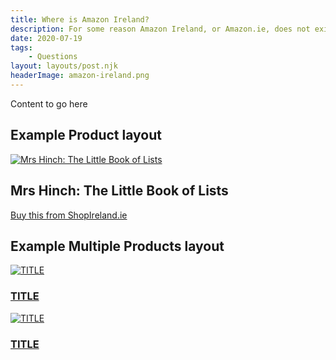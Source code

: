 ```yaml
---
title: Where is Amazon Ireland?
description: For some reason Amazon Ireland, or Amazon.ie, does not exist. Here's why Amazon doesn't have an Irish website
date: 2020-07-19
tags:
	- Questions
layout: layouts/post.njk
headerImage: amazon-ireland.png
---
```


Content to go here

## Example Product layout

<section class="product">
	<div class="product-image">
		<a href="https://www.shopireland.ie/books/0241461871"><img src="https://m.media-amazon.com/images/I/41UZ+LOsbAL.jpg" alt="Mrs Hinch: The Little Book of Lists"></a>
	</div>
	<div class="product-details">
		<h2>Mrs Hinch: The Little Book of Lists</h2>
		<p><a href="https://www.shopireland.ie/books/0241461871">Buy this from ShopIreland.ie</a></p>
	</div>
</section>

## Example Multiple Products layout

<section class="products">
	<div class="product">
		<div class="product-image"><a href="URL"><img src="IMAGESRC" alt="TITLE"></a></div>
		<div class="product-details">
			<h3><a href="URL">TITLE</a></h3>
		</div>
	</div>
	<div class="product">
		<div class="product-image"><a href="URL"><img src="IMAGESRC" alt="TITLE"></a></div>
		<div class="product-details">
			<h3><a href="URL">TITLE</a></h3>
		</div>
	</div>
</section>
